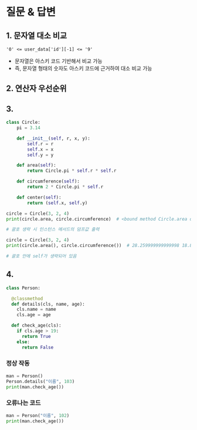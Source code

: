 # 질문 & 답변


## 1. 문자열 대소 비교
`'0' <= user_data['id'][-1] <= '9'`
- 문자열은 아스키 코드 기반해서 비교 가능
- 즉, 문자열 형태의 숫자도 아스키 코드에 근거하여 대소 비교 가능

## 2. 연산자 우선순위


## 3.
``` python
class Circle:
    pi = 3.14

    def __init__(self, r, x, y):
        self.r = r
        self.x = x
        self.y = y

    def area(self):
        return Circle.pi * self.r * self.r

    def circumference(self):
        return 2 * Circle.pi * self.r

    def center(self):
        return (self.x, self.y)
```

``` python
circle = Circle(3, 2, 4)
print(circle.area, circle.circumference)  # <bound method Circle.area of <__main__.Circle object at 0x000002302B6C6D60>> <bound method Circle.circumference of <__main__.Circle object at 0x000002302B6C6D60>>

# 괄호 생략 시 인스턴스 메서드의 덤프값 출력
```

``` python
circle = Circle(3, 2, 4)
print(circle.area(), circle.circumference())  # 28.259999999999998 18.84

# 괄호 안에 self가 생략되어 있음
```


## 4.
``` python
class Person:

  @classmethod
  def details(cls, name, age):
    cls.name = name
    cls.age = age

  def check_age(cls):
    if cls.age > 19:
      return True
    else:
      return False
```

### 정상 작동
``` python
man = Person()
Person.details("이름", 103)
print(man.check_age())
```

### 오류나는 코드
``` python
man = Person("이름", 102)
print(man.check_age())
```

